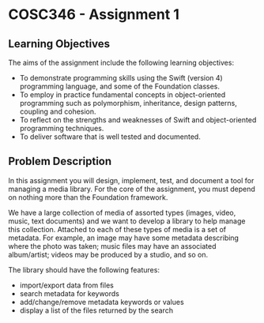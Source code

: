 # COSC346 - Assignment 1

## Learning Objectives

The aims of the assignment include the following learning objectives:
* To demonstrate programming skills using the Swift (version 4) programming language, and some of the Foundation classes.
* To employ in practice fundamental concepts in object-oriented programming such as polymorphism, inheritance, design patterns, coupling and cohesion.
* To reflect on the strengths and weaknesses of Swift and object-oriented programming techniques.
* To deliver software that is well tested and documented.

## Problem Description

In this assignment you will design, implement, test, and document a tool for managing a media library. For the core of 
the assignment, you must depend on nothing more than the Foundation framework.

We have a large collection of media of assorted types (images, video, music, text documents) and we want to develop a library 
to help manage this collection. Attached to each of these types of media is a set of metadata. For example, an image may 
have some metadata describing where the photo was taken; music files may have an associated album/artist; videos may 
be produced by a studio, and so on.

The library should have the following features:
* import/export data from files
* search metadata for keywords
* add/change/remove metadata keywords or values
* display a list of the files returned by the search
